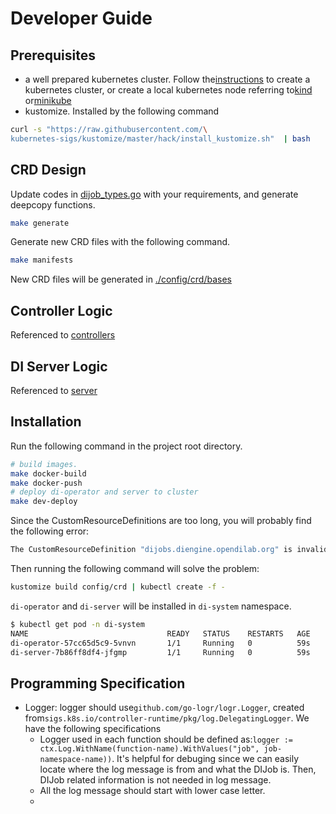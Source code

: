 # Developer Guide

## Prerequisites

- a well prepared kubernetes cluster. Follow the[instructions](https://kubernetes.io/docs/setup/production-environment/tools/kubeadm/create-cluster-kubeadm/) to create a kubernetes cluster, or create a local kubernetes node referring to[kind](https://kind.sigs.k8s.io/docs/user/quick-start/) or[minikube](https://minikube.sigs.k8s.io/docs/start/)
- kustomize. Installed by the following command

```bash
curl -s "https://raw.githubusercontent.com/\
kubernetes-sigs/kustomize/master/hack/install_kustomize.sh"  | bash
```

## CRD Design

Update codes in [dijob_types.go](./api/v1alpha2/dijob_types.go) with your requirements, and generate deepcopy functions.

```bash
make generate
```

Generate new CRD files with the following command.

```bash
make manifests
```

New CRD files will be generated in [./config/crd/bases](./config/crd/bases)

## Controller Logic

Referenced to [controllers](./controllers)

## DI Server Logic

Referenced to [server](./server)

## Installation

Run the following command in the project root directory.

```bash
# build images. 
make docker-build
make docker-push
# deploy di-operator and server to cluster
make dev-deploy
```

Since the CustomResourceDefinitions are too long, you will probably find the following error:

```bash
The CustomResourceDefinition "dijobs.diengine.opendilab.org" is invalid: metadata.annotations: Too long: must have at most 262144 bytes
```

Then running the following command will solve the problem:

```bash
kustomize build config/crd | kubectl create -f -
```

`di-operator` and `di-server` will be installed in `di-system` namespace.

```bash
$ kubectl get pod -n di-system
NAME                               READY   STATUS    RESTARTS   AGE
di-operator-57cc65d5c9-5vnvn       1/1     Running   0          59s
di-server-7b86ff8df4-jfgmp         1/1     Running   0          59s
```

## Programming Specification

- Logger: logger should use`github.com/go-logr/logr.Logger`, created from`sigs.k8s.io/controller-runtime/pkg/log.DelegatingLogger`. We have the following specifications
  - Logger used in each function should be defined as:`logger := ctx.Log.WithName(function-name).WithValues("job", job-namespace-name))`. It's helpful for debuging since we can easily locate where the log message is from and what the DIJob is. Then, DIJob related information is not needed in log message.
  - All the log message should start with lower case letter.
  -
